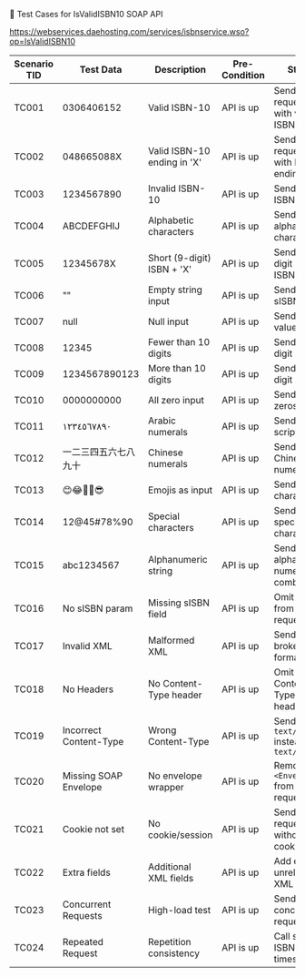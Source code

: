 📘 Test Cases for IsValidISBN10 SOAP API

https://webservices.daehosting.com/services/isbnservice.wso?op=IsValidISBN10


| **Scenario TID** | **Test Data**          | **Description**             | **Pre-Condition** | **Steps**                                    | **Expected Result**                                         | **Priority** | **Status**   | **Is Automated** | **QA Name** | **Comments**             |
| ------- | ---------------------- | --------------------------- | ----------------- | -------------------------------------------- | ----------------------------------------------------------- | ------------ | ------------ | ---------------- | ----------- | ------------------------ |
| TC001   | 0306406152             | Valid ISBN-10               | API is up         | Send SOAP request with valid ISBN-10         | `<IsValidISBN10Result>true</IsValidISBN10Result>`           | High         | Not Executed | Yes              | -           | Standard valid case      |
| TC002   | 048665088X             | Valid ISBN-10 ending in 'X' | API is up         | Send SOAP request with ISBN ending in X      | `<IsValidISBN10Result>true</IsValidISBN10Result>`           | High         | Not Executed | Yes              | -           | Valid checksum 'X'       |
| TC003   | 1234567890             | Invalid ISBN-10             | API is up         | Send invalid ISBN-10                         | `<IsValidISBN10Result>false</IsValidISBN10Result>`          | High         | Not Executed | Yes              | -           | Invalid checksum         |
| TC004   | ABCDEFGHIJ             | Alphabetic characters       | API is up         | Send alphabetic characters                   | `<IsValidISBN10Result>false</IsValidISBN10Result>` or Error | Medium       | Not Executed | Yes              | -           | Invalid input type       |
| TC005   | 12345678X              | Short (9-digit) ISBN + 'X'  | API is up         | Send 9-digit + X ISBN                        | `<IsValidISBN10Result>false</IsValidISBN10Result>`          | Medium       | Not Executed | Yes              | -           | Invalid length           |
| TC006   | ""                     | Empty string input          | API is up         | Send empty sISBN                             | `<IsValidISBN10Result>false</IsValidISBN10Result>` or Error | High         | Not Executed | Yes              | -           | Input validation         |
| TC007   | null                   | Null input                  | API is up         | Send null value                              | Error or graceful failure                                   | High         | Not Executed | Yes              | -           | Null input handling      |
| TC008   | 12345                  | Fewer than 10 digits        | API is up         | Send 5-digit ISBN                            | `<IsValidISBN10Result>false</IsValidISBN10Result>`          | Medium       | Not Executed | Yes              | -           | Invalid length           |
| TC009   | 1234567890123          | More than 10 digits         | API is up         | Send 13-digit ISBN                           | `<IsValidISBN10Result>false</IsValidISBN10Result>`          | Medium       | Not Executed | Yes              | -           | Invalid length           |
| TC010   | 0000000000             | All zero input              | API is up         | Send all zeros                               | `<IsValidISBN10Result>false</IsValidISBN10Result>`          | Medium       | Not Executed | Yes              | -           | Edge case                |
| TC011   | ١٢٣٤٥٦٧٨٩٠             | Arabic numerals             | API is up         | Send Arabic script digits                    | `<IsValidISBN10Result>false</IsValidISBN10Result>` or Error | Medium       | Not Executed | Yes              | -           | Unicode support          |
| TC012   | 一二三四五六七八九十             | Chinese numerals            | API is up         | Send Chinese numerals                        | `<IsValidISBN10Result>false</IsValidISBN10Result>` or Error | Medium       | Not Executed | Yes              | -           | Unicode handling         |
| TC013   | 😊😂🤣🧐😎             | Emojis as input             | API is up         | Send emoji characters                        | `<IsValidISBN10Result>false</IsValidISBN10Result>` or Error | Low          | Not Executed | Yes              | -           | Emoji edge test          |
| TC014   | 12\@45#78%90           | Special characters          | API is up         | Send special characters                      | `<IsValidISBN10Result>false</IsValidISBN10Result>`          | Medium       | Not Executed | Yes              | -           | Symbol input validation  |
| TC015   | abc1234567             | Alphanumeric string         | API is up         | Send alpha-numeric combination               | `<IsValidISBN10Result>false</IsValidISBN10Result>`          | Medium       | Not Executed | Yes              | -           | Alphanumeric rejection   |
| TC016   | No sISBN param         | Missing sISBN field         | API is up         | Omit sISBN from request                      | Error or `<IsValidISBN10Result>false</IsValidISBN10Result>` | High         | Not Executed | Yes              | -           | Field missing test       |
| TC017   | Invalid XML            | Malformed XML               | API is up         | Send broken XML format                       | SOAP Fault / HTTP 500                                       | High         | Not Executed | Yes              | -           | XML structure validation |
| TC018   | No Headers             | No Content-Type header      | API is up         | Omit Content-Type in headers                 | HTTP 415 or Error                                           | High         | Not Executed | Yes              | -           | Header validation        |
| TC019   | Incorrect Content-Type | Wrong Content-Type          | API is up         | Send with `text/plain` instead of `text/xml` | HTTP 415 or Error                                           | High         | Not Executed | Yes              | -           | Header validation        |
| TC020   | Missing SOAP Envelope  | No envelope wrapper         | API is up         | Remove `<Envelope>` from request             | Error / Invalid SOAP                                        | High         | Not Executed | Yes              | -           | SOAP format test         |
| TC021   | Cookie not set         | No cookie/session           | API is up         | Send request without cookies                 | Should work normally                                        | Low          | Not Executed | Yes              | -           | Optional session check   |
| TC022   | Extra fields           | Additional XML fields       | API is up         | Add extra unrelated XML tags                 | Should ignore extras, return correct result                 | Low          | Not Executed | Yes              | -           | Extra field robustness   |
| TC023   | Concurrent Requests    | High-load test              | API is up         | Send 50 concurrent requests                  | All responses accurate                                      | Medium       | Not Executed | Yes              | -           | Performance test         |
| TC024   | Repeated Request       | Repetition consistency      | API is up         | Call same ISBN 5 times                       | Same output each time                                       | Medium       | Not Executed | Yes              | -           | Idempotency check        |
